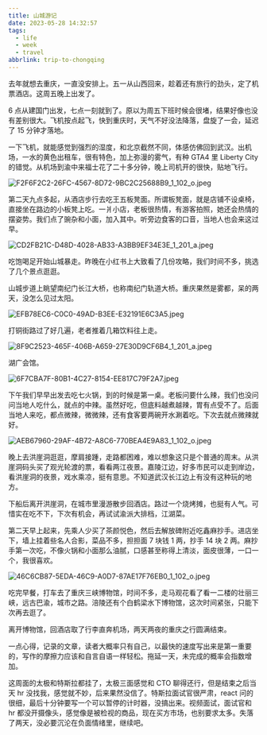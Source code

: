 ```yaml
---
title: 山城游记
date: 2023-05-28 14:32:57
tags:
  - life
  - week
  - travel
abbrlink: trip-to-chongqing
---
```


去年就想去重庆，一直没安排上。五一从山西回来，趁着还有旅行的劲头，定了机票酒店。这周五晚上出发了。

6 点从建国门出发，七点一刻就到了。原以为周五下班时候会很堵，结果好像也没有差别很大。飞机按点起飞，快到重庆时，天气不好没法降落，盘旋了一会，延迟了 15 分钟才落地。

一下飞机，就能感觉到强烈的湿度，和北京截然不同，体感仿佛回到武汉。出机场，一水的黄色出租车，很有特色，加上弥漫的雾气，有种 GTA4 里 Liberty City 的错觉。从机场到渝中来福士花了二十多分钟，晚上司机开的很快，贴地飞行。

![F2F6F2C2-26FC-4567-8D72-9BC2C25688B9_1_102_o.jpeg](https://p1-juejin.byteimg.com/tos-cn-i-k3u1fbpfcp/5e627e763f394b77afcc4e6813f57404~tplv-k3u1fbpfcp-watermark.image)

第二天九点多起，从酒店步行去吃王五板凳面。所谓板凳面，就是店铺不设桌椅，直接坐在路边的小板凳上吃。一爿小店，老板很热情，有游客拍照，她还会热情的摆姿势。我们点了豌杂和小面，加入其中。听旁边食客的口音，当地人也会来这过早。

![CD2FB21C-D48D-4028-AB33-A3BB9EF34E3E_1_201_a.jpeg](https://p3-juejin.byteimg.com/tos-cn-i-k3u1fbpfcp/b109c6c450534b9382eb26a9c627088a~tplv-k3u1fbpfcp-watermark.image)

吃饱喝足开始山城暴走。昨晚在小红书上大致看了几份攻略，我们时间不多，挑选了几个景点逛逛。

山城步道上眺望南纪门长江大桥，也称南纪门轨道大桥。重庆果然是雾都，呆的两天，没怎么见过太阳。

![EFB78EC6-C0C0-49AD-B3EE-E32191E6C3A5.jpeg](https://p1-juejin.byteimg.com/tos-cn-i-k3u1fbpfcp/3debf3beffd547ae891d7de8dff92212~tplv-k3u1fbpfcp-watermark.image)

打铜街路过了好几遍，老者推着几箱饮料往上走。

![8F9C2523-465F-406B-A659-27E30D9CF6B4_1_201_a.jpeg](https://p1-juejin.byteimg.com/tos-cn-i-k3u1fbpfcp/ea7322e6d7d44bbb971d91a2ffa1c351~tplv-k3u1fbpfcp-watermark.image?)

湖广会馆。

![6F7CBA7F-80B1-4C27-8154-EE817C79F2A7.jpeg](https://p1-juejin.byteimg.com/tos-cn-i-k3u1fbpfcp/5c3df26eb9754538b15978ba7cef72d4~tplv-k3u1fbpfcp-watermark.image)

下午我们早早出发去吃七火锅，到的时候是第一桌。老板问要什么辣，我们也没问问当地人吃什么，就点的中辣。虽然好吃，但底料越煮越辣，胃有点受不了。后面当地人来吃，都点微辣，微微辣，还有食客要两碗开水涮着吃。下次去就点微辣就好。

![AEB67960-29AF-4B72-A8C6-770BEA4E9A83_1_102_o.jpeg](https://p3-juejin.byteimg.com/tos-cn-i-k3u1fbpfcp/1fc814238716431eb7dc8a8851805e04~tplv-k3u1fbpfcp-watermark.image?)

晚上去洪崖洞逛逛，摩肩接踵，走路都困难，难以想象这只是个普通的周末。从洪崖洞码头买了观光轮渡的票，看看两江夜景。嘉陵江边，好多市民可以走到岸边，看洪崖洞的夜景，戏水乘凉，挺有意思。不知道武汉长江边上有没有这种玩的地方。

下船后离开洪崖洞，在城市里漫游散步回酒店。路过一个烧烤摊，也挺有人气。可惜实在吃不下，下次有机会，再试试渝派大排档，江湖菜。

第二天早上起来，先乘人少买了茶颜悦色，然后去解放碑附近吃鑫麻抄手。进店坐下，墙上挂着些名人合影，菜品不多，担担面 7 块钱 1 两，抄手 14 块 2 两。麻抄手第一次吃，不像火锅和小面那么油腻，口感甚至称得上清淡，面皮很薄，一口一个，我很喜欢。

![46C6CB87-5EDA-46C9-A0D7-87AE17F76EB0_1_102_o.jpeg](https://p3-juejin.byteimg.com/tos-cn-i-k3u1fbpfcp/1480a66aa9c2487ebfe470d4077ade64~tplv-k3u1fbpfcp-watermark.image)

吃完早餐，打车去了重庆三峡博物馆，时间不多，走马观花看了看一二楼的壮丽三峡，远古巴渝，城市之路。涪陵还有个白鹤梁水下博物馆，这次时间紧张，只能下次再去逛了。

离开博物馆，回酒店取了行李直奔机场，两天两夜的重庆之行圆满结束。

一点心得，记录的文章，读者大概率只有自己，以最快的速度写出来是第一重要的，写作的摩擦力应该和自言自语一样轻松。拖延一天，未完成的概率会指数增加。

这周面的太极和特斯拉都挂了，太极三面感觉和 CTO 聊得还行，但是结束之后当天 hr 没找我，感觉就不妙，后来果然没信了。特斯拉面试官很严肃，react 问的很细，最后十分钟要写一个可以暂停的计时器，没搞出来。视频面试，面试官和 hr 都没开摄像头，感觉像是被检视的商品，现在买方市场，也别要求太多。失落了两天，没必要沉沦在负面情绪里，继续吧。
